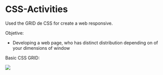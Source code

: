 # CSS-Activities

Used the GRID de CSS for create a web responsive.

Objetive:
- Developing a web page, who has distinct distribution depending on of your dimensions of window

Basic CSS GRID:

![](https://www.w3schools.com/css/grid_lines.png)
